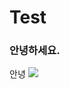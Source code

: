 # Test

### 안녕하세요.

안녕
![](https://news.nate.com/view/photo?url=https://thumbnews.nateimg.co.kr/view610///news.nateimg.co.kr/orgImg/ts/2021/04/05/869695_604625_49_org.jpg)
